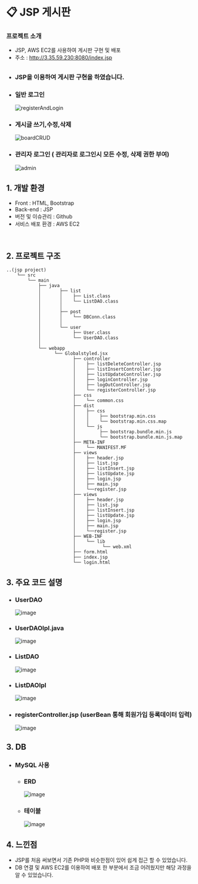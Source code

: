 # 📋 JSP 게시판

### 프로젝트 소개

- JSP, AWS EC2를 사용하여 게시판 구현 및 배포
- 주소 : http://3.35.59.230:8080/index.jsp

## 
   - ### JSP을 이용하여 게시판 구현을 하였습니다.
   - ### 일반 로그인
     ![registerAndLogin](https://github.com/oidolee/jsp_board2/assets/85022962/b2039528-bf04-48f7-9488-7749fb123158)

   - ### 게시글 쓰기,수정,삭제
     ![boardCRUD](https://github.com/oidolee/jsp_board2/assets/85022962/5c64794c-7998-4deb-a965-f78d1cc71f11)


   - ### 관리자 로그인 ( 관리자로 로그인시 모든 수정, 삭제 권한 부여)
     ![admin](https://github.com/oidolee/jsp_board2/assets/85022962/055c2479-c7c1-4fda-9a96-d4a860fc5ce8)


## 1. 개발 환경

- Front : HTML, Bootstrap
- Back-end : JSP
- 버전 및 이슈관리 : Github
- 서비스 배포 환경 : AWS EC2
<br>


## 2. 프로젝트 구조

```
..(jsp project)
    └── src
        └── main
            ├── java
            │       ├── list
            │       │    ├── List.class
            │       │    └── ListDAO.class    
            │       │ 
            │       ├── post
            │       │    └── DBConn.class
            │       │ 
            │       └── user
            │            ├── User.class
            │            └── UserDAO.class
            │
            └── webapp
                  └── Globalstyled.jsx
                         ├── controller
                         │    ├── listDeleteController.jsp
                         │    ├── listInsertController.jsp
                         │    ├── listUpdateController.jsp
                         │    ├── loginController.jsp
                         │    ├── logOutController.jsp
                         │    └── registerController.jsp
                         ├── css
                         │    └── common.css
                         ├── dist
                         │    ├── css
                         │    │    ├── bootstrap.min.css
                         │    │    └── bootstrap.min.css.map
                         │    └── js
                         │         ├── bootstrap.bundle.min.js
                         │         └── bootstrap.bundle.min.js.map
                         ├── META-INF
                         │    └── MANIFEST.MF
                         ├── views
                         │    ├── header.jsp
                         │    ├── list.jsp
                         │    ├── listInsert.jsp
                         │    ├── listUpdate.jsp
                         │    ├── login.jsp
                         │    ├── main.jsp
                         │    └──register.jsp         
                         ├── views
                         │    ├── header.jsp
                         │    ├── list.jsp
                         │    ├── listInsert.jsp
                         │    ├── listUpdate.jsp
                         │    ├── login.jsp
                         │    ├── main.jsp
                         │    └──register.jsp     
                         ├── WEB-INF
                         │    └── lib
                         │          └── web.xml
                         ├── form.html
                         ├── index.jsp
                         └── login.html

```

## 3. 주요 코드 설명

   - ### UserDAO
      ![image](https://github.com/oidolee/jsp_board/assets/85022962/0995f43f-cbac-4081-878f-5363c1c000d5)
     <br> 
   - ### UserDAOIpl.java
     ![image](https://github.com/oidolee/jsp_board/assets/85022962/7b89ba1c-6d16-4dfe-97d3-9702cc657d2f)

   - ### ListDAO
     ![image](https://github.com/oidolee/jsp_board/assets/85022962/88978738-dbbc-46ce-87c4-eca44f5ca81e)

   - ### ListDAOIpl
     ![image](https://github.com/oidolee/jsp_board/assets/85022962/9b9e67a1-a425-4122-b9ef-33ed7122901b)

     
   - ### registerController.jsp (userBean 통해 회원가입 등록데이터 입력)
      ![image](https://github.com/oidolee/jsp_board/assets/85022962/697ea560-d4fb-4960-b28b-1f54e3f8fde3)



## 3. DB
   - ### MySQL 사용
      - ### ERD
        ![image](https://github.com/oidolee/jsp_board/assets/85022962/5db1ed8d-4fd5-45f9-9c1d-5bafdb71d625)

      - ### 테이블
        ![image](https://github.com/oidolee/jsp_board/assets/85022962/90ca9d52-9191-4e0d-9048-d57b0b781dd2)


## 4. 느낀점
   - JSP를 처음 써보면서 기존 PHP와 비슷한점이 있어 쉽게 접근 할 수 있었습니다.
   - DB 연결 및 AWS EC2를 이용하여 배포 한 부분에서 조금 어려웠지만 해당 과정을 알 수 있었습니다.


